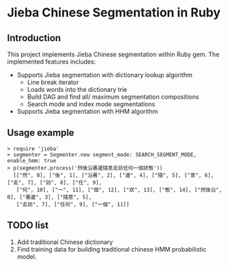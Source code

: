 # Jieba Chinese Segmentation in Ruby

## Introduction

This project implements Jieba Chinese segmentation within Ruby gem. The implemented features includes:

- Supports Jieba segmentation with dictionary lookup algorithm
    - Line break iterator
    - Loads words into the dictionary trie
    - Build DAG and find all/ maximum segmentation compositions
    - Search mode and index mode segmentations
- Supports Jieba segmentation with HHM algorithm

## Usage example

```
> require 'jieba'
> segmenter = Segmenter.new segment_mode: SEARCH_SEGMENT_MODE, enable_hmm: true
> p(segmenter.process('然後沿著邊隨意走訪任何一個狀態'))
  [["然", 0], ["後", 1], ["沿著", 2], ["邊", 4], ["隨", 5], ["意", 6], ["走", 7], ["訪", 8], ["任", 9],
   ["何", 10], ["一", 11], ["個", 12], ["狀", 13], ["態", 14], ["然後沿", 0], ["著邊", 3], ["隨意", 5],
   ["走訪", 7], ["任何", 9], ["一個", 11]]

```

## TODO list

1. Add traditional Chinese dictionary
2. Find training data for building traditional chinese HMM probabilistic model.
